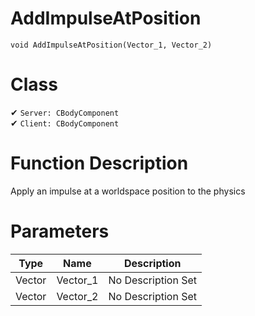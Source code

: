 # AddImpulseAtPosition
```
void AddImpulseAtPosition(Vector_1, Vector_2)
```
# Class
✔ `Server: CBodyComponent`  
✔ `Client: CBodyComponent`  

# Function Description
Apply an impulse at a worldspace position to the physics
# Parameters
Type|Name|Description
--|--|--
Vector|Vector_1|No Description Set
Vector|Vector_2|No Description Set
